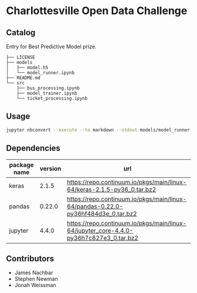 # Charlottesville Open Data Challenge

## Catalog
Entry for Best Predictive Model prize.

```
├── LICENSE
├── models
│   ├── model.h5
│   └── model_runner.ipynb
├── README.md
└── src
    ├── bus_processing.ipynb
    ├── model_trainer.ipynb
    └── ticket_processing.ipynb
```
## Usage
```bash
jupyter nbconvert --execute --to markdown --stdout models/model_runner.ipynb
```

## Dependencies
| package name | version |                                       url                                              |
| ------------ | ------- | -------------------------------------------------------------------------------------- |
| keras        | 2.1.5   | https://repo.continuum.io/pkgs/main/linux-64/keras-2.1.5-py36_0.tar.bz2                |
| pandas       | 0.22.0  | https://repo.continuum.io/pkgs/main/linux-64/pandas-0.22.0-py36hf484d3e_0.tar.bz2      |
| jupyter      | 4.4.0   | https://repo.continuum.io/pkgs/main/linux-64/jupyter_core-4.4.0-py36h7c827e3_0.tar.bz2 |

## Contributors
* James Nachbar
* Stephen Newman
* Jonah Weissman
